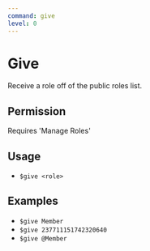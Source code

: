 ```yaml
---
command: give
level: 0
---
```


# Give

Receive a role off of the public roles list.

## Permission

Requires 'Manage Roles'

## Usage

 - `$give <role>`

## Examples

 - `$give Member`
 - `$give 237711151742320640`
 - `$give @Member`